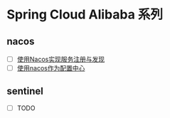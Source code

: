 # Spring Cloud Alibaba 系列

## nacos 

- [ ] [使用Nacos实现服务注册与发现](docs/使用Nacos实现服务注册与发现和配置中心.md)
- [ ] [使用nacos作为配置中心](docs/使用nacos作为配置中心.md)

## sentinel

- [ ] TODO 